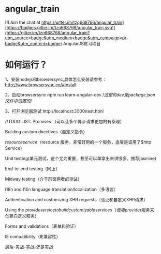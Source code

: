 # angular_train

[![Join the chat at https://gitter.im/tzq668766/angular_train](https://badges.gitter.im/tzq668766/angular_train.svg)](https://gitter.im/tzq668766/angular_train?utm_source=badge&utm_medium=badge&utm_campaign=pr-badge&utm_content=badge)
AngularJS练习项目
# 如何运行？
1、安装nodejs和browsersync,具体怎么安装请参考：http://www.browsersync.cn/#install

2、启动browsersync
npm run learn-angular-dev   /*这里的dev是package.json文件中设置的*/

3、打开浏览器测试
http://localhost:3000/test.html


//TODO LIST:
Promises （可以让多个异步请求更加的有条理）

Building custom directives（自定义指令）

$resource service（$resource 服务，非常好用的一个服务，底层是调用了$http Service）

Unit testing(单元测试，这个尤为重要，甚至可以单拿出来讲很多，推荐jasmine)

End-to-end testing（同上）

Midway testing（介于前面两者的测试）

i18n and I10n language translation/localization（多语言）

Authentication and customizing XHR requests（验证和自定义XHR请求）

Using the $provide service to build customizable services（使用$provider服务来创建自定义服务）

Forms and validations（表单和验证）

IE compatibility（IE兼容性）


最后-实战-实战-还是实战
